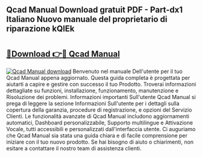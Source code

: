 ## Qcad Manual Download gratuit PDF - Part-dx1 Italiano Nuovo manuale del proprietario di riparazione kQlEk

# <h2><a href="http://dfcn42.blite.top/?on=Qcad+Manual">🔗Download 👉🔴 Qcad Manual</a></h2>

[![Qcad Manual download](https://i.imgur.com/lujVjoI.png)](http://dfcn42.blite.top/?on=Qcad+Manual)
Benvenuto nel manuale Dell'utente per il tuo Qcad Manual appena aggiornato. Questa guida completa è progettata per aiutarti a capire e gestire con successo il tuo Prodotto. Troverai informazioni dettagliate su funzioni, installazione, funzionamento, manutenzione e Risoluzione dei problemi. Informazioni importanti Sull'utente Qcad Manual si prega di leggere la sezione Informazioni Sull'utente per i dettagli sulla copertura della garanzia, procedure di registrazione, e opzioni del Servizio Clienti. Le funzionalità avanzate di Qcad Manual includono aggiornamenti automatici, Dashboard personalizzabile, Supporto multilingue e Attivazione Vocale, tutti accessibili e personalizzati dall'interfaccia utente. Ci auguriamo che Qcad Manual sia stata una guida chiara e di facile comprensione per iniziare con il tuo nuovo prodotto. Se hai bisogno di aiuto o chiarimenti, non esitare a contattare il nostro team di assistenza clienti.
